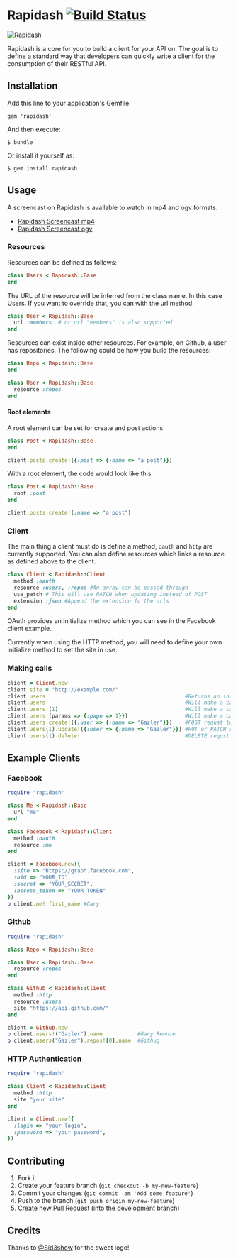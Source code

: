 # Rapidash [![Build Status](https://travis-ci.org/Gazler/rapidash.png?branch=master)](https://travis-ci.org/Gazler/rapidash)

![Rapidash](http://rapidashgem.com/images/rapidash.png)

Rapidash is a core for you to build a client for your API on.  The goal is to define a standard way that developers can quickly write a client for the consumption of their RESTful API.

## Installation

Add this line to your application's Gemfile:

    gem 'rapidash'

And then execute:

    $ bundle

Or install it yourself as:

    $ gem install rapidash

## Usage

A screencast on Rapidash is available to watch in mp4 and ogv formats.

 * [Rapidash Screencast mp4](http://screencasts.gazler.com/rapidash.mp4)
 * [Rapidash Screencast ogv](http://screencasts.gazler.com/rapidash.ogv)

### Resources

Resources can be defined as follows:

```ruby
class Users < Rapidash::Base
end
```

The URL of the resource will be inferred from the class name.  In this case Users.  If you want to override that, you can with the url method.

```ruby
class User < Rapidash::Base
  url :members  # or url "members" is also supported
end
```

Resources can exist inside other resources.  For example, on Github, a user has repositories.  The following could be how you build the resources:

```ruby
class Repo < Rapidash::Base
end

class User < Rapidash::Base
  resource :repos
end
```

#### Root elements

A root element can be set for create and post actions

```ruby
class Post < Rapidash::Base
end

client.posts.create!({:post => {:name => "a post"}})
```

With a root element, the code would look like this:

```ruby
class Post < Rapidash::Base
  root :post
end

client.posts.create!(:name => "a post")
```

### Client

The main thing a client must do is define a method, `oauth` and `http` are currently supported.  You can also define resources which links a resource as defined above to the client.

```ruby
class Client < Rapidash::Client
  method :oauth
  resource :users, :repos #An array can be passed through
  use_patch # This will use PATCH when updating instead of POST
  extension :json #Append the extension fo the urls
end
```



OAuth provides an initialize method which you can see in the Facebook client example.

Currently when using the HTTP method, you will need to define your own initialize method to set the site in use.

### Making calls

```ruby
client = Client.new
client.site = "http://example.com/"
client.users                                            #Returns an instance of Users
client.users!                                           #Will make a call to "http://example.com/users.json
client.users!(1)                                        #Will make a call to http://example.com/users/1.json
client.users!(params => {:page => 1}})                  #Will make a call to http://example.com/users.json?page=1
client.users.create!({:user => {:name => "Gazler"}})    #POST requst to /users.json
client.users(1).update!({:user => {:name => "Gazler"}}) #PUT or PATCH requst to /users.json
client.users(1).delete!                                 #DELETE requst to /users.json
```

## Example Clients

### Facebook

```ruby
require 'rapidash'

class Me < Rapidash::Base
  url "me"
end

class Facebook < Rapidash::Client
  method :oauth
  resource :me
end

client = Facebook.new({
  :site => "https://graph.facebook.com",
  :uid => "YOUR_ID",
  :secret => "YOUR_SECRET",
  :access_token => "YOUR_TOKEN"
})
p client.me!.first_name #Gary
```

### Github

```ruby
require 'rapidash'

class Repo < Rapidash::Base

class User < Rapidash::Base
  resource :repos
end

class Github < Rapidash::Client
  method :http
  resource :users
  site "https://api.github.com/"
end

client = Github.new
p client.users!("Gazler").name           #Gary Rennie
p client.users("Gazler").repos![0].name  #Githug
```

### HTTP Authentication

```ruby
require 'rapidash'

class Client < Rapidash::Client
  method :http
  site "your site"
end

client = Client.new({
  :login => "your login",
  :password => "your password",
})
```

## Contributing

1. Fork it
2. Create your feature branch (`git checkout -b my-new-feature`)
3. Commit your changes (`git commit -am 'Add some feature'`)
4. Push to the branch (`git push origin my-new-feature`)
5. Create new Pull Request (into the development branch)

## Credits

Thanks to [@Sid3show](https://github.com/Sid3show) for the sweet logo!
